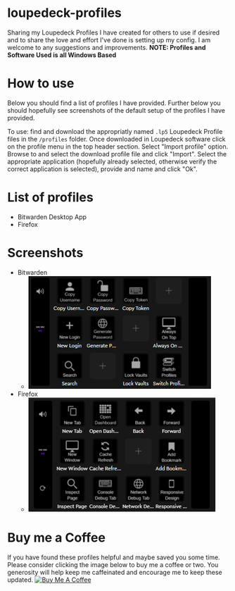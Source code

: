 # loupedeck-profiles

Sharing my Loupedeck Profiles I have created for others to use if desired and to share the love and effort I've done is setting up my config. I am welcome to any suggestions and improvements. **NOTE: Profiles and Software Used is all Windows Based**

# How to use

Below you should find a list of profiles I have provided. Further below you should hopefully see screenshots of the default setup of the profiles I have provided.

To use: find and download the appropriatly named `.lp5` Loupedeck Profile files in the `/profiles` folder. Once downloaded in Loupedeck software click on the profile menu in the top header section. Select "Import profile" option. Browse to and select the download profile file and click "Import". Select the appropriate application (hopefully already selected, otherwise verify the correct application is selected), provide and name and click "Ok".

# List of profiles

- Bitwarden Desktop App
- Firefox

# Screenshots

- Bitwarden
  - ![Bitwarden Loupedeck Profile Image](assets/Bitwarden.png)
- Firefox
  - ![Firefox Loupedeck Profile Image](assets/Firefox.png)

# Buy me a Coffee

If you have found these profiles helpful and maybe saved you some time. Please consider clicking the image below to buy me a coffee or two. You generosity will help keep me caffeinated and encourage me to keep these updated.
<a href="https://www.buymeacoffee.com/cjstolte" target="_blank"><img src="https://cdn.buymeacoffee.com/buttons/default-blue.png" alt="Buy Me A Coffee" height="41" width="174"></a>
